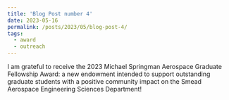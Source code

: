 ```yaml
---
title: 'Blog Post number 4'
date: 2023-05-16
permalink: /posts/2023/05/blog-post-4/
tags:
  - award
  - outreach
---
```


I am grateful to receive the 2023 Michael Springman Aerospace Graduate Fellowship Award: a new endowment intended to support outstanding graduate students with a positive community impact on the Smead Aerospace Engineering Sciences Department!
